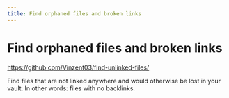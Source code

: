 ```yaml
---
title: Find orphaned files and broken links
---
```


# Find orphaned files and broken links

<https://github.com/Vinzent03/find-unlinked-files/>

Find files that are not linked anywhere and would otherwise be lost in your vault. In other words: files with no backlinks.
